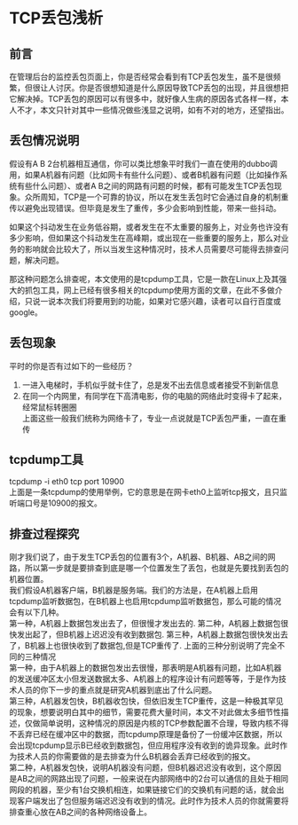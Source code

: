 #  TCP丢包浅析

##  前言
在管理后台的监控丢包页面上，你是否经常会看到有TCP丢包发生，虽不是很频繁，但很让人讨厌。你是否很想知道是什么原因导致TCP丢包的出现，并且很想把它解决掉。TCP丢包的原因可以有很多中，就好像人生病的原因各式各样一样，本人不才，本文只针对其中一些情况做些浅显之说明，如有不对的地方，还望指出。


##  丢包情况说明
假设有A B 2台机器相互通信，你可以类比想象平时我们一直在使用的dubbo调用，如果A机器有问题（比如网卡有些什么问题）、或者B机器有问题（比如操作系统有些什么问题）、或者A B之间的网路有问题的时候，都有可能发生TCP丢包现象。众所周知，TCP是一个可靠的协议，所以在发生丢包时它会通过自身的机制重传以避免出现错误。但毕竟是发生了重传，多少会影响到性能，带来一些抖动。  

如果这个抖动发生在业务低谷期，或者发生在不太重要的服务上，对业务也许没有多少影响，但如果这个抖动发生在高峰期，或出现在一些重要的服务上，那么对业务的影响就会比较大了，所以当发生这种情况时，技术人员需要尽可能得去排查问题，解决问题。  

那这种问题怎么排查呢，本文使用的是tcpdump工具，它是一款在Linux上及其强大的抓包工具，网上已经有很多相关的tcpdump使用方面的文章，在此不多做介绍，只说一说本次我们将要用到的功能，如果对它感兴趣，读者可以自行百度或google。

##  丢包现象
平时的你是否有过如下的一些经历？  
1. 一进入电梯时，手机似乎就卡住了，总是发不出去信息或者接受不到新信息  
2. 在同一个内网里，有同学在下高清电影，你的电脑的网络此时变得卡了起来，经常鼠标转圈圈  
上面这些一般我们统称为网络卡了，专业一点说就是TCP丢包严重，一直在重传   

## tcpdump工具
tcpdump -i eth0 tcp port 10900  
上面是一条tcpdump的使用举例，它的意思是在网卡eth0上监听tcp报文，且只监听端口号是10900的报文。

## 排查过程探究
刚才我们说了，由于发生TCP丢包的位置有3个，A机器、B机器、AB之间的网路，所以第一步就是要排查到底是哪一个位置发生了丢包，也就是先要找到丢包的机器位置。  
我们假设A机器客户端，B机器是服务端。我们的方法是，在A机器上启用tcpdump监听数据包，在B机器上也启用tcpdump监听数据包，那么可能的情况会有以下几种。  
第一种，A机器上数据包发出去了，但很慢才发出去的. 
第二种，A机器上数据包很快发出起了，但B机器上迟迟没有收到数据包. 
第三种，A机器上数据包很快发出去了，B机器上也很快收到了数据包,但是TCP重传了. 
上面的三种分别说明了完全不同的三种情况  
第一种，由于A机器上的数据包发出去很慢，那表明是A机器有问题，比如A机器的发送缓冲区太小但发送数据太多、A机器上的程序设计有问题等等，于是作为技术人员的你下一步的重点就是研究A机器到底出了什么问题。  
第三种，A机器发包快，B机器收包快，但依旧发生TCP重传，这是一种极其罕见的现象，想要说明白其中的细节，需要花费大量时间，本文不对此做太多细节性描述，仅做简单说明，这种情况的原因是内核的TCP参数配置不合理，导致内核不得不丢弃已经在缓冲区中的数据，而tcpdump原理是备份了一份缓冲区数据，所以会出现tcpdump显示B已经收到数据包，但应用程序没有收到的诡异现象。此时作为技术人员的你需要做的是去排查为什么B机器会丢弃已经收到的报文。  
第二种，A机器发包快，说明A机器没有问题，但B机器迟迟没有收到，这个原因是AB之间的网路出现了问题，一般来说在内部网络中的2台可以通信的且处于相同网段的机器，至少有1台交换机相连，如果链接它们的交换机有问题的话，就会出现客户端发出了包但服务端迟迟没有收到的情况。此时作为技术人员的你就需要将排查重心放在AB之间的各种网络设备上。  
